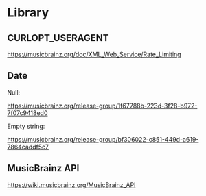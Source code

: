 # Library

## CURLOPT_USERAGENT

<https://musicbrainz.org/doc/XML_Web_Service/Rate_Limiting>

## Date

Null:

<https://musicbrainz.org/release-group/1f67788b-223d-3f28-b972-7f07c9418ed0>

Empty string:

<https://musicbrainz.org/release-group/bf306022-c851-449d-a619-7864caddf5c7>

## MusicBrainz API

<https://wiki.musicbrainz.org/MusicBrainz_API>
